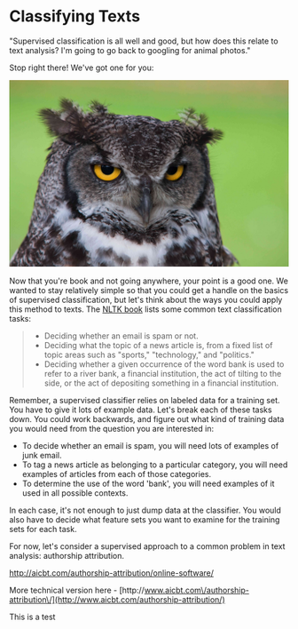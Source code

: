 # Classifying Texts

"Supervised classification is all well and good, but how does this relate to text analysis? I'm going to go back to googling for animal photos."

Stop right there! We've got one for you:

![non-diegetic owl photo](/assets/classifiers/owl.jpg)

Now that you're book and not going anywhere, your point is a good one. We wanted to stay relatively simple so that you could get a handle on the basics of supervised classification, but let's think about the ways you could apply this method to texts. The [NLTK book](http://www.nltk.org/book/ch06.html)
 lists some common text classification tasks:

> * Deciding whether an email is spam or not.
> * Deciding what the topic of a news article is, from a fixed list of topic areas such as "sports," "technology," and "politics."
> * Deciding whether a given occurrence of the word bank is used to refer to a river bank, a financial institution, the act of tilting to the side, or the act of depositing something in a financial institution.

Remember, a supervised classifier relies on labeled data for a training set. You have to give it lots of example data. Let's break each of these tasks down. You could work backwards, and figure out what kind of training data you would need from the question you are interested in:

* To decide whether an email is spam, you will need lots of examples of junk email.
* To tag a news article as belonging to a particular category, you will need examples of articles from each of those categories.
* To determine the use of the word 'bank', you will need examples of it used in all possible contexts. 

In each case, it's not enough to just dump data at the classifier. You would also have to decide what feature sets you want to examine for the training sets for each task.

For now, let's consider a supervised approach to a common problem in text analysis: authorship attribution.

[http:\/\/aicbt.com\/authorship-attribution\/online-software\/](http://aicbt.com/authorship-attribution/online-software/)

More technical version here - [http:\/\/www.aicbt.com\/authorship-attribution\/](http://www.aicbt.com/authorship-attribution/)



This is a test

